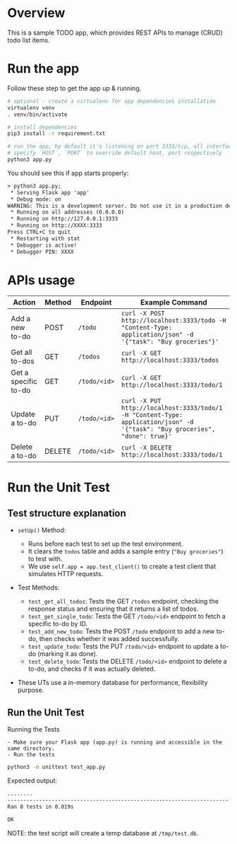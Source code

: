 # Overview
This is a sample TODO app, which provides REST APIs to manage (CRUD) todo list items.

# Run the app
Follow these step to get the app up & running.
```bash
# optional - create a virtualenv for app dependencies installation
virtualenv venv
. venv/bin/activate

# install dependencies
pip3 install -r requirement.txt

# run the app, by default it's listening on port 3333/tcp, all interfaces (0.0.0.0)
# specify `HOST`, `PORT` to override default host, port respectively
python3 app.py
```

You should see this if app starts properly:
```txt
> python3 app.py;
 * Serving Flask app 'app'
 * Debug mode: on
WARNING: This is a development server. Do not use it in a production deployment. Use a production WSGI server instead.
 * Running on all addresses (0.0.0.0)
 * Running on http://127.0.0.1:3333
 * Running on http://XXXX:3333
Press CTRL+C to quit
 * Restarting with stat
 * Debugger is active!
 * Debugger PIN: XXXX
```

# APIs usage

| Action              | Method | Endpoint       | Example Command                                                                                           |
|---------------------|--------|----------------|-----------------------------------------------------------------------------------------------------------|
| Add a new to-do     | POST   | `/todo`        | `curl -X POST http://localhost:3333/todo -H "Content-Type: application/json" -d '{"task": "Buy groceries"}'`|
| Get all to-dos      | GET    | `/todos`       | `curl -X GET http://localhost:3333/todos`                                                                 |
| Get a specific to-do| GET    | `/todo/<id>`   | `curl -X GET http://localhost:3333/todo/1`                                                                |
| Update a to-do      | PUT    | `/todo/<id>`   | `curl -X PUT http://localhost:3333/todo/1 -H "Content-Type: application/json" -d '{"task": "Buy groceries", "done": true}'` |
| Delete a to-do      | DELETE | `/todo/<id>`   | `curl -X DELETE http://localhost:3333/todo/1`                                                             |

# Run the Unit Test

## Test structure explanation
- `setUp()` Method:
  - Runs before each test to set up the test environment.
  - It clears the `todos` table and adds a sample entry (`"Buy groceries"`) to test with.
  - We use `self.app = app.test_client()` to create a test client that simulates HTTP requests.

- Test Methods:

  - `test_get_all_todos`: Tests the GET `/todos` endpoint, checking the response status and ensuring that it returns a list of todos.
  - `test_get_single_todo`: Tests the GET `/todo/<id>` endpoint to fetch a specific to-do by ID.
  - `test_add_new_todo`: Tests the POST `/todo` endpoint to add a new to-do, then checks whether it was added successfully.
  - `test_update_todo`: Tests the PUT `/todo/<id>` endpoint to update a to-do (marking it as done).
  - `test_delete_todo`: Tests the DELETE `/todo/<id>` endpoint to delete a to-do, and checks if it was actually deleted.

- These UTs use a in-memory database for performance, flexibility purpose.


## Run the Unit Test

Running the Tests

    - Make sure your Flask app (app.py) is running and accessible in the same directory.
    - Run the tests


```bash
python3 -m unittest test_app.py
```

Expected output:

```txt
........
----------------------------------------------------------------------
Ran 8 tests in 0.019s

OK
```

NOTE: the test script will create a temp database at `/tmp/test.db`.

